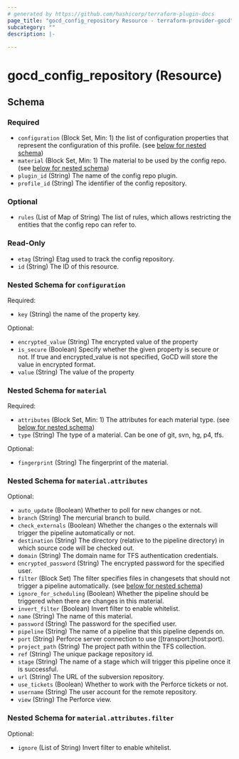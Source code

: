 ```yaml
---
# generated by https://github.com/hashicorp/terraform-plugin-docs
page_title: "gocd_config_repository Resource - terraform-provider-gocd"
subcategory: ""
description: |-
  
---
```


# gocd_config_repository (Resource)





<!-- schema generated by tfplugindocs -->
## Schema

### Required

- `configuration` (Block Set, Min: 1) the list of configuration properties that represent the configuration of this profile. (see [below for nested schema](#nestedblock--configuration))
- `material` (Block Set, Min: 1) The material to be used by the config repo. (see [below for nested schema](#nestedblock--material))
- `plugin_id` (String) The name of the config repo plugin.
- `profile_id` (String) The identifier of the config repository.

### Optional

- `rules` (List of Map of String) The list of rules, which allows restricting the entities that the config repo can refer to.

### Read-Only

- `etag` (String) Etag used to track the config repository.
- `id` (String) The ID of this resource.

<a id="nestedblock--configuration"></a>
### Nested Schema for `configuration`

Required:

- `key` (String) the name of the property key.

Optional:

- `encrypted_value` (String) The encrypted value of the property
- `is_secure` (Boolean) Specify whether the given property is secure or not. If true and encrypted_value is not specified, GoCD will store the value in encrypted format.
- `value` (String) The value of the property


<a id="nestedblock--material"></a>
### Nested Schema for `material`

Required:

- `attributes` (Block Set, Min: 1) The attributes for each material type. (see [below for nested schema](#nestedblock--material--attributes))
- `type` (String) The type of a material. Can be one of git, svn, hg, p4, tfs.

Optional:

- `fingerprint` (String) The fingerprint of the material.

<a id="nestedblock--material--attributes"></a>
### Nested Schema for `material.attributes`

Optional:

- `auto_update` (Boolean) Whether to poll for new changes or not.
- `branch` (String) The mercurial branch to build.
- `check_externals` (Boolean) Whether the changes o the externals will trigger the pipeline automatically or not.
- `destination` (String) The directory (relative to the pipeline directory) in which source code will be checked out.
- `domain` (String) The domain name for TFS authentication credentials.
- `encrypted_password` (String) The encrypted password for the specified user.
- `filter` (Block Set) The filter specifies files in changesets that should not trigger a pipeline automatically. (see [below for nested schema](#nestedblock--material--attributes--filter))
- `ignore_for_scheduling` (Boolean) Whether the pipeline should be triggered when there are changes in this material.
- `invert_filter` (Boolean) Invert filter to enable whitelist.
- `name` (String) The name of this material.
- `password` (String) The password for the specified user.
- `pipeline` (String) The name of a pipeline that this pipeline depends on.
- `port` (String) Perforce server connection to use ([transport:]host:port).
- `project_path` (String) The project path within the TFS collection.
- `ref` (String) The unique package repository id.
- `stage` (String) The name of a stage which will trigger this pipeline once it is successful.
- `url` (String) The URL of the subversion repository.
- `use_tickets` (Boolean) Whether to work with the Perforce tickets or not.
- `username` (String) The user account for the remote repository.
- `view` (String) The Perforce view.

<a id="nestedblock--material--attributes--filter"></a>
### Nested Schema for `material.attributes.filter`

Optional:

- `ignore` (List of String) Invert filter to enable whitelist.


